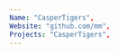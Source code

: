 ```yaml
--- 
Name: "CasperTigers", 
Website: "github.com/mm", 
Projects: "CasperTigers",
--- 
```

<!--lang:en--> 

<!--lang:es--] 

<!--lang:de--] 

<!--lang:fr--] 

<!--lang:pl--] 

<!--lang:uk--] 

[!--lang:*--> 